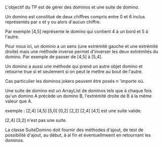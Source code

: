 L'objectif du TP est de gérer des dominos et une suite de domino.

Un domino est constitué de deux chiffres compris entre 0 et 6 inclus représentés par x et y ou alors d'aucun chiffre.

Par exemple [4,5] représente le domino qui contient 4 à un bord et 5 à l'autre.

Pour nous ici, un domino a un sens (une extrémité gauche et une extrémité droite) mais une méthode inverse permet d'inverser les deux extrémités du domino. Par exemple de passer de [4,5] à [5,4].


Un domino a aussi une méthode qui prend un autre objet domino et retourne true si et seulement si on peut le mettre au bout de l'autre.


Cas particulier les dominos jokers peuvent être posés n 'importe où.


Une suite de domino est un ArrayList de dominos tels que à chaque fois qu'un domino A précède un domino B, l'extrémité droite de B à la même valeur que A.

exemple : [2,4] [4,5] [5,0] [0,2] [2,2] [2,4] [4,1] est une suite valide.

[2,4] [3,2] n'est pas une suite.


La classe SuiteDomino doit fournir des méthodes d'ajout, de test de possibilité d'ajout, au début, à al fin et éventuellmeent en retournant les dominos.
